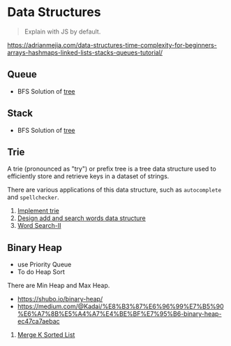 # Data Structures
> Explain with JS by default.

https://adrianmejia.com/data-structures-time-complexity-for-beginners-arrays-hashmaps-linked-lists-stacks-queues-tutorial/

## Queue
- BFS Solution of [tree](/notes/tree.md)

## Stack
- BFS Solution of [tree](/notes/tree.md)

## Trie
A trie (pronounced as "try") or prefix tree is a tree data structure used to efficiently store and retrieve keys in a dataset of strings.

There are various applications of this data structure, such as `autocomplete` and `spellchecker`.

1. [Implement trie](../blind75/tree/implement-trie.md)
2. [Design add and search words data structure](../blind75/tree/design-add-and-search-words-data-structure.md)
3. [Word Search-II](../blind75/tree/word-search-II.md)

## Binary Heap
- use Priority Queue 
- To do Heap Sort

There are Min Heap and Max Heap.

- https://shubo.io/binary-heap/
- https://medium.com/@Kadai/%E8%B3%87%E6%96%99%E7%B5%90%E6%A7%8B%E5%A4%A7%E4%BE%BF%E7%95%B6-binary-heap-ec47ca7aebac

1. [Merge K Sorted List](../blind75/linked-list/merge-k-sorted-list.md)
